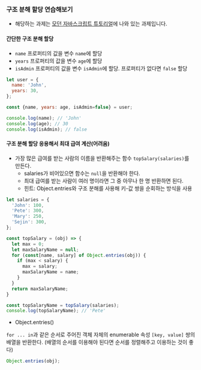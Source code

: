 ### 구조 분해 할당 연습해보기

- 해당하는 과제는 [모던 자바스크립트 튜토리얼](https://ko.javascript.info/destructuring-assignment)에 나와 있는 과제입니다.


#### 간단한 구조 분해 할당
- `name` 프로퍼티의 값을 변수 `name`에 할당
- `years` 프로퍼티의 값을 변수 `age`에 할당
- `isAdmin` 프로퍼티의 값을 변수 `isAdmin`에 할당. 프로퍼티가 없다면 `false` 할당

```javascript
let user = {
  name: 'John',
  years: 30,
};

const {name, years: age, isAdmin=false} = user;

console.log(name); // 'John'
console.log(age); // 30
console.log(isAdmin); // false
```

#### 구조 분해 할당 응용해서 최대 급여 계산(어려움)
- 가장 많은 급여를 받는 사람의 이름을 반환해주는 함수 `topSalary(salaries)`를 만든다.
    - salaries가 비어있으면 함수는 `null`을 반환해야 한다.
    - 최대 급여를 받는 사람이 여러 명이라면 그 중 아무나 한 명 반환하면 된다.
    - 힌트: Object.entries와 구조 분해를 사용해 키-값 쌍을 순회하는 방식을 사용

```javascript
let salaries = {
  'John': 100,
  'Pete': 300,
  'Mary': 250,
  'Sejin': 300,
};

const topSalary = (obj) => {
  let max = 0;
  let maxSalaryName = null;
  for (const[name, salary] of Object.entries(obj)) {
    if (max < salary) {
      max = salary;
      maxSalaryName = name;
    }
  }
  return maxSalaryName;
}

const topSalaryName = topSalary(salaries); 
console.log(topSalaryName); // 'Pete'
```
- Object.entries()

`for ... in`과 같은 순서로 주어진 객체 자체의 enumerable 속성 `[key, value]` 쌍의 배열을 반환한다. (배열의 순서를 이용해야 된다면 순서를 정렬해주고 이용하는 것이 좋다)

```javascript
Object.entries(obj);
```